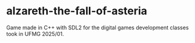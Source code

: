# alzareth-the-fall-of-asteria
Game made in C++ with SDL2 for the digital games development classes took in UFMG 2025/01.
